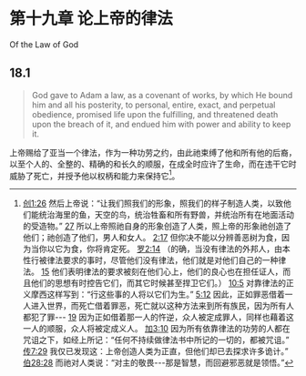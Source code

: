 # 第十九章 论上帝的律法

Of the Law of God

## 18.1

> God gave to Adam a law, as a covenant of works, by which He bound him and all his posterity, to personal, entire, exact, and perpetual obedience, promised life upon the fulfilling, and threatened death upon the breach of it, and endued him with power and ability to keep it.

上帝赐给了亚当一个律法，作为一种功劳之约，由此祂束缚了他和所有他的后裔，以至个人的、全整的、精确的和长久的顺服，在成全时应许了生命，而在违干它时威胁了死亡，并授予他以权柄和能力来保持它[^19-1]。

[^19-1]: [创1:26](https://biblehub.com/genesis/1-26.htm) 然后上帝说：“让我们照我们的形象，照我们的样子制造人类，以致他们能统治海里的鱼，天空的鸟，统治牲畜和所有野兽，并统治所有在地面活动的受造物。” [27](https://biblehub.com/genesis/1-27.htm) 所以上帝照祂自身的形象创造了人类，照上帝的形象祂创造了他们；祂创造了他们，男人和女人。 [2:17](https://biblehub.com/genesis/2-17.htm) 但你决不能以分辨善恶树为食，因为当你以它为食，你将肯定死。 [罗2:14](https://biblehub.com/romans/2-14.htm) （的确，当没有律法的外邦人，由本性行被律法要求的事时，尽管他们没有律法，他们就是对他们自己的一种律法。 [15](https://biblehub.com/romans/2-15.htm) 他们表明律法的要求被刻在他们心上，他们的良心也在担任证人，而且他们的思想有时控告它们，而其它时候甚至捍卫它们。） [10:5](https://biblehub.com/romans/10-5.htm) 对靠律法的正义摩西这样写到：“行这些事的人将以它们为生。” [5:12](https://biblehub.com/romans/5-12.htm) 因此，正如罪恶借着一人进入世界，而死亡借着罪恶，死亡就以这种方法来到所有族民，因为所有人都犯了罪--- [19](https://biblehub.com/romans/5-19.htm) 因为正如借着那一人的忤逆，众人被定成罪人，同样也藉着这一人的顺服，众人将被定成义人。 [加3:10](https://biblehub.com/galatians/3-10.htm) 因为所有依靠律法的功劳的人都在咒诅之下，如经上所记：“任何不持续做律法书中所记的一切的，都被咒诅。” [传7:29](https://biblehub.com/ecclesiastes/7-29.htm) 我仅已发现这：上帝创造人类为正直，但他们却已去探求许多诡计。” [伯28:28](https://biblehub.com/job/28-28.htm) 而祂对人类说：“对主的敬畏---那是智慧，而回避邪恶就是领悟。”